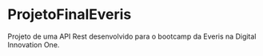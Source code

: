 # ProjetoFinalEveris
Projeto de uma API Rest desenvolvido para o bootcamp da Everis na Digital Innovation One.
